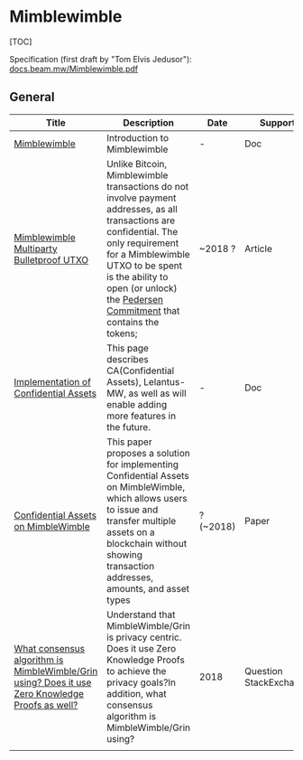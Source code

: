 # Mimblewimble

[TOC]

Specification (first draft by "Tom Elvis Jedusor"): [docs.beam.mw/Mimblewimble.pdf](https://docs.beam.mw/Mimblewimble.pdf)

## General

| Title                                                        | Description                                                  | Date     | Support                | Author                                                    |
| ------------------------------------------------------------ | ------------------------------------------------------------ | -------- | ---------------------- | --------------------------------------------------------- |
| [Mimblewimble](https://beamx.gitbook.io/developer-documentation/beam-technology/mimblewimble) | Introduction to Mimblewimble                                 | -        | Doc                    | beamx                                                     |
| [Mimblewimble Multiparty Bulletproof UTXO](https://tlu.tarilabs.com/protocols/mimblewimble-mb-bp-utxo) | Unlike Bitcoin, Mimblewimble transactions do not involve payment addresses, as all transactions are confidential. The only requirement for a Mimblewimble UTXO to be spent is the ability to open (or unlock) the [Pedersen Commitment](https://tlu.tarilabs.com/cryptography/the-bulletproof-protocols#pedersen-commitments-and-elliptic-curve-pedersen-commitments) that contains the tokens; | ~2018 ?  | Article                | Tari Labs University                                      |
| [Implementation of Confidential Assets](https://beamx.gitbook.io/developer-documentation/confidential-assets/implementation-of-confidential-assets#utxo-encoding) | This page describes CA(Confidential Assets), Lelantus-MW, as well as will enable adding more features in the future. | -        | Doc                    | beamx                                                     |
| [Confidential Assets on MimbleWimble](https://docs.beam.mw/1435.pdf) | This paper proposes a solution for implementing Confidential Assets on MimbleWimble, which allows users to issue and transfer multiple assets on a blockchain without showing transaction addresses, amounts, and asset types | ?(~2018) | Paper                  | Qtum Chain Foundation, Peking University, Beam Foundation |
| [What consensus algorithm is MimbleWimble/Grin using? Does it use Zero Knowledge Proofs as well?](https://bitcoin.stackexchange.com/questions/71870/what-consensus-algorithm-is-mimblewimble-grin-using-does-it-use-zero-knowledge) | Understand that MimbleWimble/Grin is privacy centric. Does it use Zero Knowledge Proofs to achieve the privacy goals?In addition, what consensus algorithm is MimbleWimble/Grin using? | 2018     | Question StackExchange | -                                                         |
|                                                              |                                                              |          |                        |                                                           |

